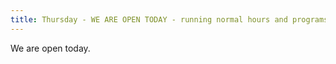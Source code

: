 ```yaml
---
title: Thursday - WE ARE OPEN TODAY - running normal hours and programs.
---
```

We are open today.
